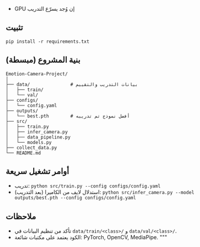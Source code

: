- GPU إن وُجد يسرّع التدريب


## تثبيت
```
pip install -r requirements.txt
```


## بنية المشروع (مبسطة)
```
Emotion-Camera-Project/
│
├── data/               # بيانات التدريب والتقييم
│   ├── train/
│   └── val/
├── configs/
│   └── config.yaml
├── outputs/
│   └── best.pth        # أفضل نموذج تم تدريبه
├── src/
│   ├── train.py
│   ├── infer_camera.py
│   ├── data_pipeline.py
│   └── models.py
├── collect_data.py
└── README.md

```


## أوامر تشغيل سريعة
- تدريب:
`python src/train.py --config configs/config.yaml`
- استدلال لايف من الكاميرا (بعد التدريب):
`python src/infer_camera.py --model outputs/best.pth --config configs/config.yaml`


## ملاحظات
- تأكد من تنظيم البيانات في `data/train/<class>/` و `data/val/<class>/`.
- الكود يعتمد على مكتبات شائعة: PyTorch, OpenCV, MediaPipe.
"""
